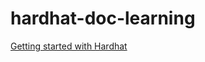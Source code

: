 # hardhat-doc-learning

[Getting started with Hardhat](https://hardhat.org/hardhat-runner/docs/getting-started#overview)
